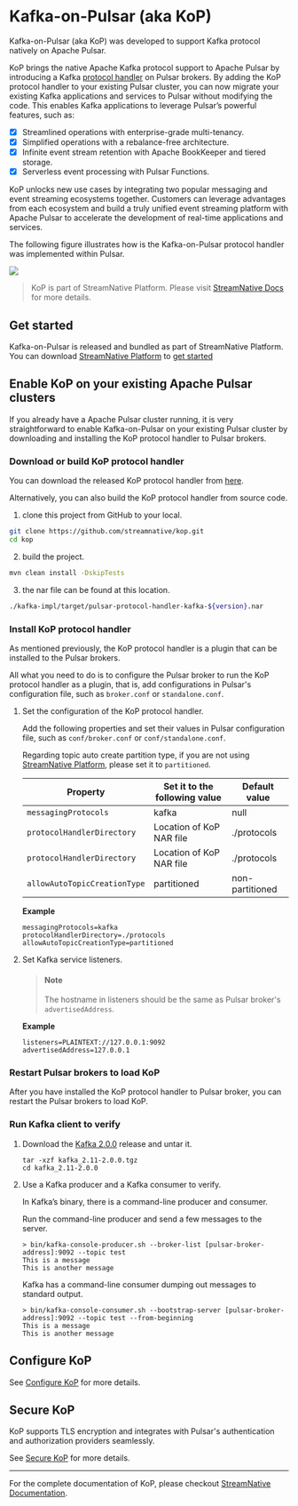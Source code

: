 # Kafka-on-Pulsar (aka KoP)

Kafka-on-Pulsar (aka KoP) was developed to support Kafka protocol natively on Apache Pulsar.

KoP brings the native Apache Kafka protocol support to Apache Pulsar by introducing a Kafka [protocol handler](https://github.com/apache/pulsar/blob/master/pulsar-broker/src/main/java/org/apache/pulsar/broker/protocol/ProtocolHandler.java) on
Pulsar brokers. By adding the KoP protocol handler to your existing Pulsar cluster, you can now migrate your existing
Kafka applications and services to Pulsar without modifying the code. This enables Kafka applications to leverage Pulsar’s
powerful features, such as:

- [x] Streamlined operations with enterprise-grade multi-tenancy. 
- [x] Simplified operations with a rebalance-free architecture.
- [x] Infinite event stream retention with Apache BookKeeper and tiered storage.
- [x] Serverless event processing with Pulsar Functions.

KoP unlocks new use cases by integrating two popular messaging and event streaming ecosystems together.
Customers can leverage advantages from each ecosystem and build a truly unified event streaming platform with
Apache Pulsar to accelerate the development of real-time applications and services. 

The following figure illustrates how is the Kafka-on-Pulsar protocol handler was implemented within Pulsar.

![](docs/kop-architecture.png)

> KoP is part of StreamNative Platform. Please visit [StreamNative Docs](https://streamnative.io/docs) for more details.

## Get started

Kafka-on-Pulsar is released and bundled as part of StreamNative Platform. You can download [StreamNative Platform](https://streamnative.io/download/platform) to [get started](https://streamnative.io/docs/v1.0.0/get-started/local/)

## Enable KoP on your existing Apache Pulsar clusters

If you already have a Apache Pulsar cluster running, it is very straightforward to enable Kafka-on-Pulsar on your existing Pulsar
cluster by downloading and installing the KoP protocol handler to Pulsar brokers.

### Download or build KoP protocol handler

You can download the released KoP protocol handler from [here](https://github.com/streamnative/kop/releases).

Alternatively, you can also build the KoP protocol handler from source code.

1. clone this project from GitHub to your local.

```bash
git clone https://github.com/streamnative/kop.git
cd kop
```

2. build the project.
```bash
mvn clean install -DskipTests
```

3. the nar file can be found at this location.
```bash
./kafka-impl/target/pulsar-protocol-handler-kafka-${version}.nar
```

### Install KoP protocol handler

As mentioned previously, the KoP protocol handler is a plugin that can be installed to the Pulsar brokers.

All what you need to do is to configure the Pulsar broker to run the KoP protocol handler as a plugin, that is,
add configurations in Pulsar's configuration file, such as `broker.conf` or `standalone.conf`.

1. Set the configuration of the KoP protocol handler.

    Add the following properties and set their values in Pulsar configuration file, such as `conf/broker.conf` or `conf/standalone.conf`.
    
    Regarding topic auto create partition type, if you are not using [StreamNative Platform](https://streamnative.io/docs/v1.0.0/), please set it to `partitioned`.

    Property | Set it to the following value | Default value
    |---|---|---
    `messagingProtocols` | kafka | null
    `protocolHandlerDirectory`| Location of KoP NAR file | ./protocols
    `protocolHandlerDirectory`| Location of KoP NAR file | ./protocols
    `allowAutoTopicCreationType`| partitioned | non-partitioned
    
    **Example**

    ```
    messagingProtocols=kafka
    protocolHandlerDirectory=./protocols
    allowAutoTopicCreationType=partitioned
    ```

2. Set Kafka service listeners.

    > #### Note
    > The hostname in listeners should be the same as Pulsar broker's `advertisedAddress`.

    **Example**

    ```
    listeners=PLAINTEXT://127.0.0.1:9092
    advertisedAddress=127.0.0.1
    ```

### Restart Pulsar brokers to load KoP

After you have installed the KoP protocol handler to Pulsar broker, you can restart the Pulsar brokers to load KoP.

### Run Kafka client to verify

1. Download the [Kafka 2.0.0](https://www.apache.org/dyn/closer.cgi?path=/kafka/2.0.0/kafka_2.11-2.0.0.tgz) release and untar it.

    ```
    tar -xzf kafka_2.11-2.0.0.tgz
    cd kafka_2.11-2.0.0
    ```

2. Use a Kafka producer and a Kafka consumer to verify.

    In Kafka’s binary, there is a command-line producer and consumer.

    Run the command-line producer and send a few messages to the server.

    ```
    > bin/kafka-console-producer.sh --broker-list [pulsar-broker-address]:9092 --topic test
    This is a message
    This is another message
    ```

    Kafka has a command-line consumer dumping out messages to standard output.

    ```
    > bin/kafka-console-consumer.sh --bootstrap-server [pulsar-broker-address]:9092 --topic test --from-beginning
    This is a message
    This is another message
    ```

## Configure KoP

See [Configure KoP](https://streamnative.io/docs/v1.0.0/configure/pulsar-core/kop/) for more details.

## Secure KoP

KoP supports TLS encryption and integrates with Pulsar's authentication and authorization providers seamlessly.

See [Secure KoP](https://streamnative.io/docs/v1.0.0/secure/pulsar-core/kop/) for more details.

---

For the complete documentation of KoP, please checkout [StreamNative Documentation](https://streamnative.io/docs/kop).
